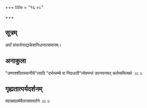 +++
title = "१६ ०८"

+++
## सूत्रम्
अपाँ संसर्जनाद्याकेशनिधानात्समानम्।

## अनाकुला
"उष्णाश्शीतास्वानीये"त्यादि "दर्भस्तम्बे वा निदधाती"त्येवमन्तं उपनयनवत् कर्तव्यमित्यर्थः ॥८॥

## गृह्यतात्पर्यदर्शनम्
व्याख्यातमेवैतत्समावर्तने ॥८॥  
